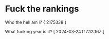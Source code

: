 # Fuck the rankings

Who the hell am I?
{ 2175338 }

What fucking year is it?
[ 2024-03-24T17:12:16Z ]
